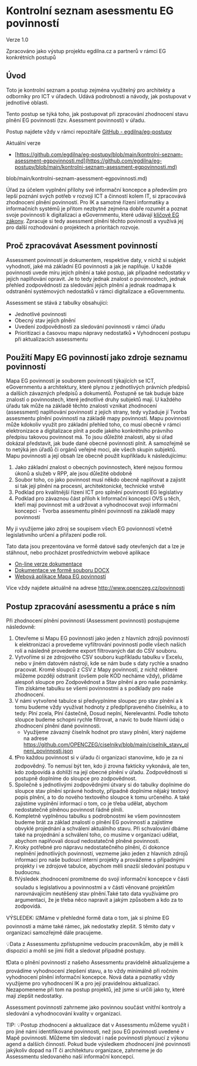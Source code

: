 # Kontrolní seznam asessmentu EG povinností

Verze 1.0

Zpracováno jako výstup projektu egdilna.cz a partnerů v rámci EG konkrétních postupů

## Úvod

Toto je kontrolní seznam a postup zejména využitelný pro architekty a odborníky pro ICT v úřadech. Udává podrobnosti a návody, jak postupovat v jednotlivé oblasti.

Tento postup se týká toho, jak postupovat při zpracování zhodnocení stavu plnění EG povinností (tzv. Asessment povinností) v úřadu.

Postup najdete vždy v rámci repozitáře [GitHub - egdilna/eg-postupy](https://github.com/egdilna/eg-postupy)

Aktuální verze

- [https://github.com/egdilna/eg-postupy/blob/main/kontrolni-seznam-asessment-egpovinnosti.md](https://github.com/egdilna/eg-postupy/blob/main/kontrolni-seznam-asessment-egpovinnosti.md)


blob/main/kontrolni-seznam-asessment-egpovinnosti.md)

Úřad za účelem vyplnění přílohy své informační koncepce a především pro lepší poznání svých potřeb v rozvoji ICT a činností kolem IT, si zpracovává zhodnocení plnění povinností. Pro IK a samotné řízení informatiky a informačních systémů je přitom nezbytné zejména dobře rozumět a poznat svoje povinnosti k digitalizaci a eGovernmentu, které udávají [klíčové EG zákony](https://www.openczeg.cz/legislativa/). Zpracuje si tedy asessment plnění těchto povinností a využívá jej pro další rozhodování o projektech a prioritách rozvoje.

## Proč zpracovávat Asessment povinností

Assessment povinností je dokumentem, respektive daty, v nichž si subjekt vyhodnotí, jaké má základní EG povinnosti a jak je naplňuje. U každé povinnosti uvede míru jejich plnění a také postup, jak případné nedostatky v jejich naplňování opravit.
Je to tedy jednak znalost o povinnostech, jednak přehled zodpovědnosti za sledování jejich plnění a jednak roadmapa k odstranění systémových nedostatků v rámci digitalizace a eGovernmentu.

Assessment se stává z tabulky obsahující:

- Jednotlivé povinnosti
- Obecný stav jejich plnění
- Uvedení zodpovědnosti za sledování povinnosti v rámci úřadu
- Prioritizaci a časovou mapu nápravy nedostatků
• Vyhodnocení postupu při aktualizacích assessmentu

## Použití Mapy EG povinností jako zdroje seznamu povinností

Mapa EG povinností je souborem povinností týkajících se ICT, eGovernmentu a architektury, které plynou z jednotlivých právních předpisů a dalších závazných předpisů a dokumentů. Postupně se tak buduje báze znalostí o povinnostech, které jednotlivé druhy subjektů mají. U každého úřadu tak může na základě těchto znalostí vznikat zhodnocení (assessment) naplňování povinností z jejich strany, tedy vyžaduje jí Tvorba assesmentu plnění povinností na základě mapy povinností.
Mapu povinností může kdokoliv využít pro základní přehled toho, co musí obecně v rámci elektronizace a digitalizace plnit a podle jakého konkrétního právního předpisu takovou povinnost má. To jsou důležité znalosti, aby si úřad dokázal představit, jak bude dané obecné povinnosti plnit. A samozřejmě se to netýká jen úřadů či orgánů veřejné moci, ale všech skupin subjektů.
Mapu povinností a její obsah lze obecně použít kupříkladu k následujícímu:

1. Jako základní znalost o obecných povinnostech, které nejsou formou úkonů a služeb v RPP, ale jsou důležité obdobně
2. Soubor toho, co jako povinnost musí někdo obecně naplňovat a zajistit si tak její plnění na procesní, architektonické, technické vrstvě
3. Podklad pro kvalitnější řízení ICT pro splnění povinností EG legislativy
4. Podklad pro závaznou část příloh k Informační koncepci OVS u těch, kteří mají povinnost mít a udržovat a vyhodnocovat svoji informační koncepci - Tvorba assesmentu plnění povinností na základě mapy povinností

My ji využijeme jako zdroj se soupisem všech EG povionností včetně legislativního určení a přiřazení podle rolí.

Tato data jsou prezentována ve formě datové sady otevřených dat a lze je stáhnout, nebo procházet prostřednictvím webové aplikace

- [On-line verze dokumentace](mapa-povinnosti-dokumentace.html)
- [Dokumentace ve formě souboru DOCX](mapa-povinnosti-dokumentace.docx)
- [Webová aplikace Mapa EG povinností](https://airtable.com/shrXrjDosrC90Pmad/tblNus2OArc8XSVHA)

Více vždy najdete aktuálně na adrese <http://www.openczeg.cz/povinnosti>

## Postup zpracování asessmentu a práce s ním

Při zhodnocení plnění povinností (Assessment povinností) postupujeme následovně:

1. Otevřeme si Mapu EG povinností jako jeden z hlavních zdrojů povinností k elektronizaci a provedeme vyfiltrování povinností podle všech našich rolí a následně provedeme export filtrovaných dat do CSV souboru.
2. Vytvoříme si ze zdrojového CSV souboru kupříkladu tabulku v Excelu, nebo v jiném datovém nástroji, kde se nám bude s daty rychle a snadno pracovat. Kromě sloupců z CSV z Mapy povinností, z nichž některé můžeme později odstranit (ovšem pole KÓD necháme vždy), přidáme alespoň sloupce pro Zodpovědnost a Stav plnění a pro naše poznámky. Tím získáme tabulku se všemi povinnostmi a s podklady pro naše zhodnocení.
3. V námi vytvořené tabulce si předvyplníme sloupec pro stav plnění a k tomu budeme vždy využívat hodnoty z předpřipraveného číselníku, a to tedy: Plní zcela, Plní částečně, Dosud neplní, Nerelevantní. Podle tohoto sloupce budeme schopni rychle filtrovat, a navíc to bude hlavní údaj o zhodnocení plnění dané povinnosti.
    - Využijeme závazný číselník hodnot pro stavy plnění, který najdeme na adrese https://github.com/OPENCZEG/ciselniky/blob/main/ciselnik_stavy_plneni_povinnosti.json
4. ❗Pro každou povinnost si v úřadu či organizaci stanovíme, kdo je za ni zodpovědný. To nemusí být ten, kdo ji zrovna fakticky vykonává, ale ten, kdo zodpovídá a dohlíží na její obecné plnění v úřadu. Zodpovědnosti si postupně doplníme do sloupce pro zodpovědnost.
5. Společně s jednotlivými zodpovědnými útvary si do tabulky doplníme do sloupce stav plnění správné hodnoty, případně doplníme nějaký textový popis plnění, a to do nového textového sloupce k tomu určeného. A také zajistíme vyplnění informací o tom, co je třeba udělat, abychom nedostatečně plněnou povinnost řádně plnili.
6. Kompletně vyplněnou tabulku s podrobnostmi ke všem povinnostem budeme brát za základ znalostí o plnění EG povinností a zajistíme obvyklé projednání a schválení aktuálního stavu. Při schvalování dbáme také na projednání a schválení toho, co musíme v organizaci udělat, abychom naplňovali dosud nedostatečně plněné povinnosti.
7. Kroky potřebné pro nápravu nedostatečného plnění, či dokonce neplnění jednotlivých povinností, vezmeme jako jeden z hlavních zdrojů informací pro naše budoucí interní projekty a provážeme s případnými projekty i ve zdrojové tabulce, abychom měli snazší sledování postupu v budoucnu.
8. ❗Výsledek zhodnocení promítneme do svojí informační koncepce v části souladu s legislativou a povinnostmi a v části věnované projektům narovnávajícím neutěšený stav plnění.Také tato data využíváme pro argumentaci, že je třeba něco napravit a jakým způsobem a kdo za to zodpovídá.

VÝSLEDEK:  ☑️Máme v přehledné formě data o tom, jak si plníme EG povinnosti a máme také rámec, jak nedostatky zlepšit. S těmito daty v organizaci samozřejmě dále pracujeme.

💡Data z Assessmentu zpřístupníme vedoucím pracovníkům, aby je měli k dispozici a mohli se jimi řídit a sledovat případné postupy.

❗Data o plnění povinností z našeho Assessmentu pravidelně aktualizujeme a provádíme vyhodnocení zlepšení stavu, a to vždy minimálně při ročním vyhodnocení plnění informační koncepce. Nová data a poznatky vždy využijeme pro vyhodnocení IK a pro její pravidelnou aktualizaci. Nezapomeneme při tom na postup projektů, jež jsme si určili jako ty, které mají zlepšit nedostatky.

Assessment povinností zahrneme jako povinnou součást vnitřní kontroly a sledování a vyhodnocování kvality v organizaci.

TIP:  💡Postup zhodnocení a aktualizace dat v Assessmentu můžeme využít i pro jiné námi identifikované povinnosti, než jsou EG povinnosti uvedené v Mapě povinností. Můžeme tím sledovat i naše povinnosti plynoucí z výkonu agend a dalších činností. Pokud bude výsledkem zhodnocení jiné povinnosti jakýkoliv dopad na IT či architekturu organizace, zahrneme je do Assessmentu sledovaného naší informační koncepcí.
